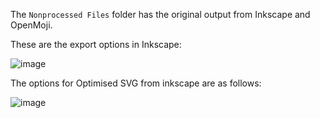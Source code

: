 The `Nonprocessed Files` folder has the original output from Inkscape and OpenMoji.

These are the export options in Inkscape:

![image](https://user-images.githubusercontent.com/6676843/69482089-0b829300-0de5-11ea-835d-2b0414a4f2e7.png)

The options for Optimised SVG from inkscape are as follows:

![image](https://user-images.githubusercontent.com/6676843/69482076-d5ddaa00-0de4-11ea-8a6e-2de853d3eb32.png)
